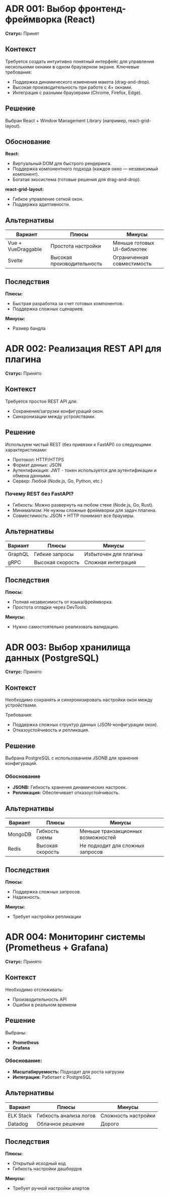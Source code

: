 # ADR 001: Выбор фронтенд-фреймворка (React)

**Статус:** Принят

## Контекст

Требуется создать интуитивно понятный интерфейс для управления несколькими окнами в одном браузерном экране. Ключевые требования:
- Поддержка динамического изменения макета (drag-and-drop).
- Высокая производительность при работе с 4+ окнами.
- Интеграция с разными браузерами (Chrome, Firefox, Edge).

## Решение

Выбран React + Window Management Library (например, react-grid-layout).

## Обоснование

**React:**
- Виртуальный DOM для быстрого рендеринга.
- Поддержка компонентного подхода (каждое окно — независимый компонент).
- Богатая экосистема (готовые решения для drag-and-drop).

**react-grid-layout:**
- Гибкое управление сеткой окон.
- Поддержка адаптивности.

## Альтернативы

| Вариант         | Плюсы                     | Минусы                          |
|-----------------|---------------------------|----------------------------------|
| Vue + VueDraggable | Простота настройки        | Меньше готовых UI-библиотек      |
| Svelte         | Высокая производительность | Ограниченная совместимость       |

## Последствия

**Плюсы:**
- Быстрая разработка за счет готовых компонентов.
- Поддержка сложных сценариев.

**Минусы:**
- Размер бандла

# ADR 002: Реализация REST API для плагина

**Статус:** Принято

## Контекст

Требуется простое REST API для:
- Сохранения/загрузки конфигураций окон.
- Синхронизации между устройствами.

## Решение

Используем чистый REST (без привязки к FastAPI) со следующими характеристиками:
- Протокол: HTTP/HTTPS
- Формат данных: JSON
- Аутентификация: JWT - токен используется для аутентификации и обмена данными.
- Сервер: Любой (Node.js, Go, Python, etc.)

### Почему REST без FastAPI?
- Гибкость: Можно развернуть на любом стеке (Node.js, Go, Rust).
- Минимализм: Не нужны сложные фреймворки для задач плагина.
- Совместимость: JSON + HTTP понимают все браузеры.

## Альтернативы

| Вариант | Плюсы | Минусы |
|---------|-------|--------|
| GraphQL | Гибкие запросы | Избыточен для плагина |
| gRPC | Высокая скорость | Сложная интеграция |

## Последствия

**Плюсы:**
- Полная независимость от языка/фреймворка.
- Простота отладки через DevTools.

**Минусы:**
- Нужно самостоятельно реализовать валидацию.
# ADR 003: Выбор хранилища данных (PostgreSQL)

**Статус:** Принято

## Контекст

Необходимо сохранять и синхронизировать настройки окон между устройствами.

Требования:
- Поддержка сложных структур данных (JSON-конфигурации окон).
- Отказоустойчивость и репликация.

## Решение

Выбрана PostgreSQL с использованием JSONB для хранения конфигураций.

### Обоснование
- **JSONB:** Гибкость хранения динамических настроек.
- **Репликация:** Обеспечивает отказоустойчивость.

## Альтернативы

| Вариант | Плюсы | Минусы |
|---------|-------|--------|
| MongoDB | Гибкость схемы | Меньше транзакционных возможностей |
| Redis | Высокая скорость | Не подходит для сложных запросов |

## Последствия

**Плюсы:**
- Поддержка сложных запросов.
- Надежность.

**Минусы:**
- Требует настройки репликации

# ADR 004: Мониторинг системы (Prometheus + Grafana)

**Статус:** Принято

## Контекст

Необходимо отслеживать:
- Производительность API
- Ошибки в реальном времени

## Решение

Выбраны:
- **Prometheus**
- **Grafana**

### Обоснование:
- **Масштабируемость:** Подходит для роста нагрузки
- **Интеграция:** Работает с PostgreSQL

## Альтернативы

| Вариант | Плюсы | Минусы |
|---------|-------|--------|
| ELK Stack | Гибкость анализа логов | Сложность настройки |
| Datadog | Облачное решение | Дорого |

## Последствия

**Плюсы:**
- Открытый исходный код
- Гибкость настройки дашбордов

**Минусы:**
- Требует ручной настройки алертов
